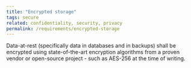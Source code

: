```yaml
---
title: "Encrypted storage"
tags: secure
related: confidentiality, security, privacy
permalink: /requirements/encrypted-storage
---
```


<div class="quality-requirement" markdown="1">

Data-at-rest (specifically data in databases and in backups) shall be encrypted using state-of-the-art encryption algorithms from a proven vendor or open-source project - such as AES-256 at the time of writing.



</div><br>



